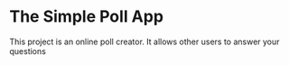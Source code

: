 # The Simple Poll App
  
This project is an online poll creator.
It allows other users to answer your questions